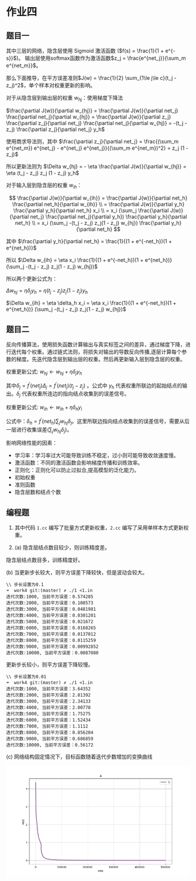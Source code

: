 # 作业四

## 题目一

其中三层的网络，隐含层使用 Sigmoid 激活函数 ($f(s) = \frac{1}{1 + e^{-s}}$)。
输出层使用softmax函数作为激活函数$z_j = \frac{e^{net_j}}{\sum_m e^{net_m}}$。

那么下面推导，在平方误差准则$J(w) = \frac{1}{2} \sum_{1\le j\le c}(t_j - z_j)^2$，单个样本对权重更新的影响。

对于从隐含层到输出层的权重 $w_{hj}$：使用梯度下降法

$\frac{\partial J(w)}{\partial w_{hj}} = \frac{\partial J(w)}{\partial net_j} \frac{\partial net_j}{\partial w_{hj}} = \frac{\partial J(w)}{\partial z_j} \frac{\partial z_j}{\partial net_j} \frac{\partial net_j}{\partial w_{hj}} = -(t_j - z_j) \frac{\partial z_j}{\partial net_j} y_h$

使用商求导法则，其中 $\frac{\partial z_j}{\partial net_j} = \frac{(\sum_m e^{net_m}) e^{net_j} - e^{net_j} e^{net_j}}{(\sum_m e^{net_m})^2} = z_j (1 - z_j)$

所以更新法则为 $\Delta w_{hj} = - \eta \frac{\partial J(w)}{\partial w_{hj}} = \eta (t_j - z_j) z_j (1 - z_j) y_h$

对于输入层到隐含层的权重 $w_{ih}$：

$$
\frac{\partial J(w)}{\partial w_{ih}}
= \frac{\partial J(w)}{\partial net_h} \frac{\partial net_h}{\partial w_{ih}}  \\
= \frac{\partial J(w)}{\partial y_h} \frac{\partial y_h}{\partial net_h} x_i  \\
= x_i (\sum_j \frac{\partial J(w)}{\partial net_j} \frac{\partial net_j}{\partial y_h}) \frac{\partial y_h}{\partial net_h}  \\
= x_i (\sum_j -(t_j - z_j) z_j(1 - z_j) w_{hj}) \frac{\partial y_h}{\partial net_h}
$$

其中 $\frac{\partial y_h}{\partial net_h} = \frac{1}{(1 + e^{-net_h})(1 + e^{net_h})}$

所以 $\Delta w_{ih} = \eta x_i \frac{1}{(1 + e^{-net_h})(1 + e^{net_h})} (\sum_j -(t_j - z_j) z_j(1 - z_j) w_{hj})$


所以两个更新公式为：

$\Delta w_{hj} = \eta \delta_j y_h = \eta (t_j - z_j) z_j (1 - z_j) y_h$

$\Delta w_{ih} = \eta \delta_h x_i = \eta x_i \frac{1}{(1 + e^{-net_h})(1 + e^{net_h})} (\sum_j -(t_j - z_j) z_j(1 - z_j) w_{hj})$


## 题目二

反向传播算法，使用损失函数计算输出与真实标签之间的差异，通过梯度下降，进行迭代每个权重。通过链式法则，将损失对输出的导数反向传播,逐层计算每个参数的梯度。先迭代隐含层到输出层的权重。然后再更新输入层到隐含层的权重。

权重更新公式: $w_{hj} \leftarrow w_{hj} + \eta \delta_j y_h$

其中$\delta_j= f^{'}(net_j) \Delta_j = f^{'}(net_j) (t_j - z_j)$ 。公式中 $y_h$ 代表权重所联边的起始结点的输出。$\delta_j$ 代表权重所连边的指向结点收集到的误差信号。

权重更新公式: $w_{ih} \leftarrow w_{ih} + \eta \delta_h y_i$

公式中：$\delta_h = f^{'}(net_h) \sum_j w_{hj} \delta_j$。这里所联边指向结点收集到的误差信号，需要从后一层进行收集误差($\sum_j w_{hj} \delta_j$)。


影响网络性能的因素：

- 学习率：学习率过大可能导致训练不稳定，过小则可能导致收敛速度慢。
- 激活函数：不同的激活函数会影响梯度传播和训练效率。
- 正则化：正则化可以防止过拟合,提高模型的泛化能力。
- 初始权重
- 准则函数
- 隐含层数和结点个数

## 编程题

1. 其中代码 `1.cc` 编写了批量方式更新权重，`2.cc` 编写了采用单样本方式更新权重。

2. (a) 隐含层结点数目较少，则训练精度差。

隐含层结点数目多，训练精度好。

(b) 当更新步长较大，则平方误差下降较快，但是波动会较大。

```
\\ 步长设置为0.1
➜  work4 git:(master) ✗ ./1 <1.in     
迭代次数:1000, 当前平方误差：0.574285 
迭代次数:2000, 当前平方误差：0.108573 
迭代次数:3000, 当前平方误差：0.0481981
迭代次数:4000, 当前平方误差：0.0301201
迭代次数:5000, 当前平方误差：0.021672 
迭代次数:6000, 当前平方误差：0.0168265
迭代次数:7000, 当前平方误差：0.0137012
迭代次数:8000, 当前平方误差：0.0115259
迭代次数:9000, 当前平方误差：0.00992852
迭代次数:10000, 当前平方误差：0.0087080
```

更新步长较小，则平方误差下降较慢。

```
\\ 步长设置为0.01
➜  work4 git:(master) ✗ ./1 <1.in
迭代次数:1000, 当前平方误差：3.64352
迭代次数:2000, 当前平方误差：2.81392
迭代次数:3000, 当前平方误差：2.34133
迭代次数:4000, 当前平方误差：2.00778
迭代次数:5000, 当前平方误差：1.75275
迭代次数:6000, 当前平方误差：1.52434
迭代次数:7000, 当前平方误差：1.1112
迭代次数:8000, 当前平方误差：0.856204
迭代次数:9000, 当前平方误差：0.686859
迭代次数:10000, 当前平方误差：0.56172
```

(c) 网络结构固定情况下，目标函数随着迭代步数增加的变换曲线

![](作业四.png)
